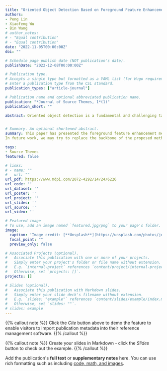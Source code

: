 ```yaml
---
title: "Oriented Object Detection Based on Foreground Feature Enhancement in Remote Sensing Images"
authors:
- Peng Lin
- Xiaofeng Wu
- Bin Wang
# author_notes:
# - "Equal contribution"
# - "Equal contribution"
date: "2022-11-05T00:00:00Z"
doi: ""

# Schedule page publish date (NOT publication's date).
publishDate: "2022-12-08T00:00:00Z"

# Publication type.
# Accepts a single type but formatted as a YAML list (for Hugo requirements).
# Enter a publication type from the CSL standard.
publication_types: ["article-journal"]

# Publication name and optional abbreviated publication name.
publication: "*Journal of Source Themes, 1*(1)"
publication_short: ""

abstract: Oriented object detection is a fundamental and challenging task in remote sensing image analysis and has received much attention in recent years. Optical remote sensing images often have more complex background information than natural images, and the number of annotated samples varies in different categories. To enhance the difference between foreground and background, current one-stage object detection algorithms attempt to exploit focus loss to balance the foreground and background weights, thus making the network more focused on the foreground part. However, the current one-stage object detectors still face two main challenges: (1) the detection network pays little attention to the foreground and does not make full use of the foreground information; (2) the distinction of similar object categories has not attracted attention. To address the above challenges, this paper presents a foreground feature enhancement method applied to one-stage object detection. The proposed method mainly includes two important components: keypoint attention module (KAM) and prototype contrastive learning module (PCLM). The KAM is used to enhance the features of the foreground part of the image and reduce the features of the background part of the image, and the PCLM is utilized to enhance the discrimination of samples between foreground categories and reduce the confusion of samples between different categories. Furthermore, the proposed method designs and adopts an equalized modulation focal loss (EMFL) to optimize the training process of the model and increase the loss weight of the foreground later in the model training. Experimental results on the publicly available DOTA datasets and HRSC2016 datasets show that our method exhibits state-of-the-art performance.


# Summary. An optional shortened abstract.
summary: This paper has presented the foreground feature enhancement method for one-stage anchor-free oriented object detector, which is more robust and easier to migrate to other models than the anchor-based method. The O2DFFE method mainly consists of three parts. The first part is the designed KAM. It can be used to enhance the features of the foreground portion of the image and weaken the features of the background portion of the image. The second part is the designed PCLM, applied on the classification branch, makes the different classes of foreground features as orthogonal as possible in the feature space. It can be utilized to enhance the discrimination of samples between different categories, thereby reducing the confusion of samples between different categories. The third part is the constructed EMFL. It can be adopted to improve the learning process of the model for positive and negative samples. The results on the DOTA and HRSC2016 datasets show that the proposed method outperforms existing methods, and can achieve the accurate detection results of the two-stage target detection method with a fast calculation speed.
In future work, we may try to replace the backbone of the proposed method with the form of Transformer [42] to achieve a new object detection framework that makes the model more fully utilized for the foreground information, so that we can obtain the features of the global spatial attention.

tags:
- Source Themes
featured: false

# links:
# - name: ""
#   url: ""
url_pdf: https://www.mdpi.com/2072-4292/14/24/6226
url_code: ''
url_dataset: ''
url_poster: ''
url_project: ''
url_slides: ''
url_source: ''
url_video: ''

# Featured image
# To use, add an image named `featured.jpg/png` to your page's folder. 
image:
  caption: 'Image credit: [**Unsplash**](https://unsplash.com/photos/jdD8gXaTZsc)'
  focal_point: ""
  preview_only: false

# Associated Projects (optional).
#   Associate this publication with one or more of your projects.
#   Simply enter your project's folder or file name without extension.
#   E.g. `internal-project` references `content/project/internal-project/index.md`.
#   Otherwise, set `projects: []`.
projects: []

# Slides (optional).
#   Associate this publication with Markdown slides.
#   Simply enter your slide deck's filename without extension.
#   E.g. `slides: "example"` references `content/slides/example/index.md`.
#   Otherwise, set `slides: ""`.
# slides: example
---
```


{{% callout note %}}
Click the *Cite* button above to demo the feature to enable visitors to import publication metadata into their reference management software.
{{% /callout %}}

{{% callout note %}}
Create your slides in Markdown - click the *Slides* button to check out the example.
{{% /callout %}}

Add the publication's **full text** or **supplementary notes** here. You can use rich formatting such as including [code, math, and images](https://docs.hugoblox.com/content/writing-markdown-latex/).
